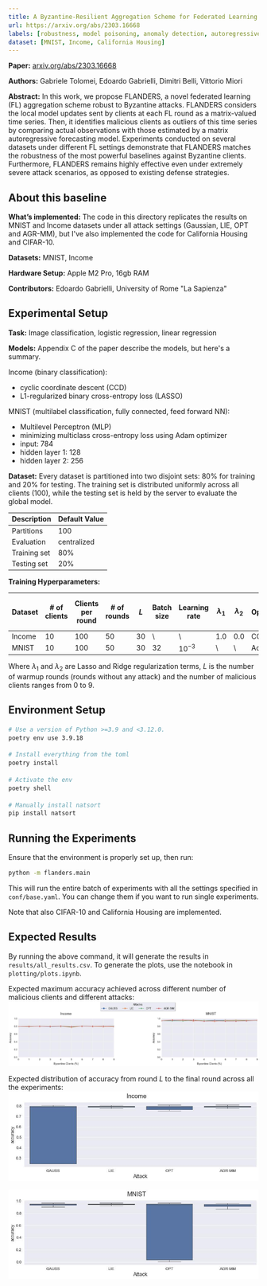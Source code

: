 ```yaml
---
title: A Byzantine-Resilient Aggregation Scheme for Federated Learning via Matrix Autoregression on Client Updates
url: https://arxiv.org/abs/2303.16668
labels: [robustness, model poisoning, anomaly detection, autoregressive model]
dataset: [MNIST, Income, California Housing]
---
```


****Paper:**** [arxiv.org/abs/2303.16668](https://arxiv.org/abs/2303.16668)

****Authors:**** Gabriele Tolomei, Edoardo Gabrielli, Dimitri Belli, Vittorio Miori

****Abstract:**** In this work, we propose FLANDERS, a novel federated learning (FL) aggregation scheme robust to Byzantine attacks. FLANDERS considers the local model updates sent by clients at each FL round as a matrix-valued time series. Then, it identifies malicious clients as outliers of this time series by comparing actual observations with those estimated by a matrix autoregressive forecasting model. Experiments conducted on several datasets under different FL settings demonstrate that FLANDERS matches the robustness of the most powerful baselines against Byzantine clients. Furthermore, FLANDERS remains highly effective even under extremely severe attack scenarios, as opposed to existing defense strategies. 


## About this baseline

****What’s implemented:**** The code in this directory replicates the results on MNIST and Income datasets under all attack settings (Gaussian, LIE, OPT and AGR-MM), but I've also implemented the code for California Housing and CIFAR-10.

****Datasets:**** MNIST, Income

****Hardware Setup:**** Apple M2 Pro, 16gb RAM

****Contributors:**** Edoardo Gabrielli, University of Rome "La Sapienza"


## Experimental Setup

****Task:**** Image classification, logistic regression, linear regression

****Models:**** Appendix C of the paper describe the models, but here's a summary.

Income (binary classification):
- cyclic coordinate descent (CCD)
- L1-regularized binary cross-entropy loss (LASSO)

MNIST (multilabel classification, fully connected, feed forward NN):
- Multilevel Perceptron (MLP)
- minimizing multiclass cross-entropy loss using Adam optimizer
- input: 784
- hidden layer 1: 128
- hidden layer 2: 256


****Dataset:**** Every dataset is partitioned into two disjoint sets: 80% for training and 20% for testing. The training set is distributed uniformly across all clients (100), while the testing set is held by the server to evaluate the global model.

| Description | Default Value |
| ----------- | ----- |
| Partitions | 100 |
| Evaluation | centralized |
| Training set | 80% |
| Testing set | 20% |

****Training Hyperparameters:****

| Dataset | # of clients  | Clients per round | # of rounds | $L$ | Batch size | Learning rate | $\lambda_1$ | $\lambda_2$ | Optimizer | Dropout | Alpha | Beta | # of clients to keep | Sampling |
| -- | -- | -- | -- | -- | -- | -- | -- | -- | -- | -- | -- | -- | -- | -- |
| Income | 10 | 100 | 50 | 30 | \ | \ | 1.0 | 0.0 | CCD | \ | 0.0 | 0.0 | 1 | \ |
| MNIST | 10 | 100 | 50 | 30 | 32 | $10^{-3}$ | \ | \ | Adam | 0.2 | 0.0 | 0.0 | 1 | \ |

Where $\lambda_1$ and $\lambda_2$ are Lasso and Ridge regularization terms, $L$ is the number of warmup rounds (rounds without any attack) and the number of malicious clients ranges from 0 to 9.


## Environment Setup

```bash  
# Use a version of Python >=3.9 and <3.12.0.
poetry env use 3.9.18

# Install everything from the toml
poetry install

# Activate the env
poetry shell

# Manually install natsort
pip install natsort
```


## Running the Experiments
Ensure that the environment is properly set up, then run:

```bash  
python -m flanders.main
```

This will run the entire batch of experiments with all the settings specified in `conf/base.yaml`. You can change them if you want to run single experiments.

Note that also CIFAR-10 and California Housing are implemented.


## Expected Results

By running the above command, it will generate the results in `results/all_results.csv`. To generate the plots, use the notebook in `plotting/plots.ipynb`.

Expected maximum accuracy achieved across different number of malicious clients and different attacks:
![](_static/max_acc.jpg)

Expected distribution of accuracy from round $L$ to the final round across all the experiments:
![](_static/boxplot_Income.jpg)

![](_static/boxplot_MNIST.jpg)
